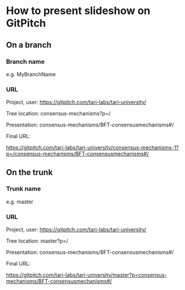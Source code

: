 # How to present slideshow on GitPitch

## On a branch
### Branch name 
e.g. MyBranchName

### URL
Project, user:   https://gitpitch.com/tari-labs/tari-university/

Tree location:   consensus-mechanisms?p=/

Presentation:    consensus-mechanisms/BFT-consensusmechanisms#/

Final URL:

https://gitpitch.com/tari-labs/tari-university/consensus-mechanisms-1?p=/consensus-mechanisms/BFT-consensusmechanisms#/

## On the trunk
### Trunk name
e.g. master
### URL
Project, user:   https://gitpitch.com/tari-labs/tari-university/

Tree location:   master?p=/

Presentation:    consensus-mechanisms/BFT-consensusmechanisms#/

Final URL:

https://gitpitch.com/tari-labs/tari-university/master?p=consensus-mechanisms/BFT-consensusmechanisms#/
